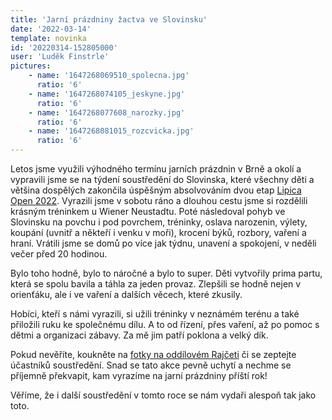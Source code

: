 ```yaml
---
title: 'Jarní prázdniny žactva ve Slovinsku'
date: '2022-03-14'
template: novinka
id: '20220314-152805000'
user: 'Luděk Finstrle'
pictures:
    - name: '1647268069510_spolecna.jpg'
      ratio: '6'
    - name: '1647268074105_jeskyne.jpg'
      ratio: '6'
    - name: '1647268077608_narozky.jpg'
      ratio: '6'
    - name: '1647268081015_rozcvicka.jpg'
      ratio: '6'
---
```

Letos jsme využili výhodného termínu jarních prázdnin v Brně a okolí a vypravili jsme se na týdení soustředění do Slovinska, které všechny děti a většina dospělých zakončila úspěšným absolvováním dvou etap [Lipica Open 2022](https://lipicaopen.com). Vyrazili jsme v sobotu ráno a dlouhou cestu jsme si rozdělili krásným tréninkem u Wiener Neustadtu. Poté následoval pohyb ve Slovinsku na povchu i pod povrchem, tréninky, oslava narozenin, výlety, koupání (uvnitř a někteří i venku v moři), krocení býků, rozbory, vaření a hraní. Vrátili jsme se domů po více jak týdnu, unavení a spokojení, v neděli večer před 20 hodinou.

Bylo toho hodně, bylo to náročné a bylo to super. Děti vytvořily prima partu, která se spolu bavila a táhla za jeden provaz. Zlepšili se hodně nejen v orienťáku, ale i ve vaření a dalších věcech, které zkusily.

Hobíci, kteří s námi vyrazili, si užili tréninky v neznámém terénu a také přiložili ruku ke společnému dílu. A to od řízení, přes vaření, až po pomoc s dětmi a organizaci zábavy. Za mě jim patří poklona a velký dík.

Pokud nevěříte, koukněte na [fotky na oddílovém Rajčeti](https://skzabovresky.rajce.idnes.cz/VT_Jaraky_Slovinsko_2022/) či se zeptejte účastníků soustředění. Snad se tato akce pevně uchytí a nechme se příjemně překvapit, kam vyrazíme na jarní prázdniny příští rok!

Věříme, že i další soustředění v tomto roce se nám vydaři alespoň tak jako toto.
